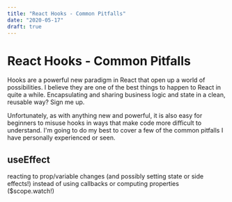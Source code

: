 ```yaml
---
title: "React Hooks - Common Pitfalls"
date: "2020-05-17"
draft: true
---
```


# React Hooks - Common Pitfalls

Hooks are a powerful new paradigm in React that open up a world of possibilities. I believe they are one of the best things to happen to React in quite a while. Encapsulating and sharing business logic and state in a clean, reusable way? Sign me up.

Unfortunately, as with anything new and powerful, it is also easy for beginners to misuse hooks in ways that make code more difficult to understand. I'm going to do my best to cover a few of the common pitfalls I have personally experienced or seen.


## useEffect

reacting to prop/variable changes (and possibly setting state or side effects!) instead of using callbacks or computing properties ($scope.watch!)

